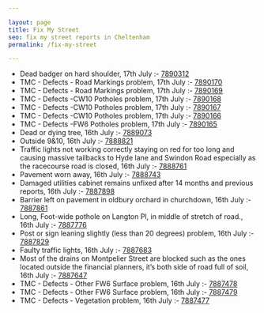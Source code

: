 ```yaml
---

layout: page
title: Fix My Street
seo: fix my street reports in Cheltenham
permalink: /fix-my-street

---
```


<!-- fix_marker starts -->

- Dead badger on hard shoulder, 17th July :- [7890312](https://www.fixmystreet.com/report/7890312)
- TMC - Defects - Road Markings problem, 17th July :- [7890170](https://www.fixmystreet.com/report/7890170)
- TMC - Defects - Road Markings problem, 17th July :- [7890169](https://www.fixmystreet.com/report/7890169)
- TMC - Defects -CW10 Potholes problem, 17th July :- [7890168](https://www.fixmystreet.com/report/7890168)
- TMC - Defects -CW10 Potholes problem, 17th July :- [7890167](https://www.fixmystreet.com/report/7890167)
- TMC - Defects -CW10 Potholes problem, 17th July :- [7890166](https://www.fixmystreet.com/report/7890166)
- TMC - Defects -FW6 Potholes problem, 17th July :- [7890165](https://www.fixmystreet.com/report/7890165)
- Dead or dying tree, 16th July :- [7889073](https://www.fixmystreet.com/report/7889073)
- Outside 9&10, 16th July :- [7888821](https://www.fixmystreet.com/report/7888821)
- Traffic lights not working correctly staying on red for too long and causing massive tailbacks to Hyde lane and Swindon Road especially as the racecourse road is closed, 16th July :- [7888761](https://www.fixmystreet.com/report/7888761)
- Pavement worn away, 16th July :- [7888743](https://www.fixmystreet.com/report/7888743)
- Damaged utilities cabinet remains unfixed after 14 months and previous reports, 16th July :- [7887898](https://www.fixmystreet.com/report/7887898)
- Barrier left on pavement in oldbury orchard in churchdown, 16th July :- [7887861](https://www.fixmystreet.com/report/7887861)
- Long, Foot-wide pothole on Langton Pl, in middle of stretch of road., 16th July :- [7887776](https://www.fixmystreet.com/report/7887776)
- Post or sign leaning slightly (less than 20 degrees) problem, 16th July :- [7887829](https://www.fixmystreet.com/report/7887829)
- Faulty traffic lights, 16th July :- [7887683](https://www.fixmystreet.com/report/7887683)
- Most of the drains on Montpelier Street are blocked such as the ones located outside the financial planners, it’s both side of road full of soil, 16th July :- [7887647](https://www.fixmystreet.com/report/7887647)
- TMC - Defects - Other FW6  Surface problem, 16th July :- [7887478](https://www.fixmystreet.com/report/7887478)
- TMC - Defects - Other FW6  Surface problem, 16th July :- [7887479](https://www.fixmystreet.com/report/7887479)
- TMC - Defects - Vegetation problem, 16th July :- [7887477](https://www.fixmystreet.com/report/7887477)

<!-- fix_marker ends -->
